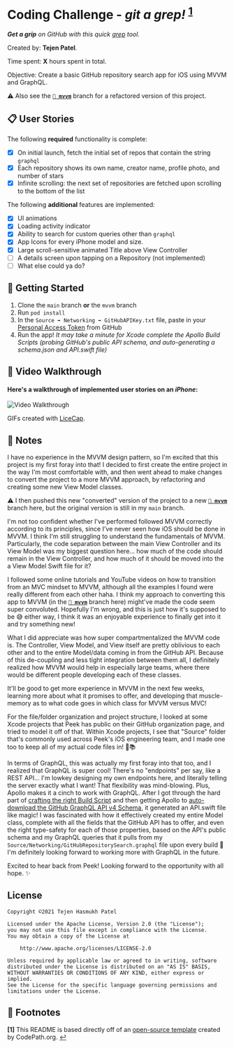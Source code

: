 # Coding Challenge - *git a grep!* <sup name="a1">[1](#f1)</sup>

***Get a grip** on GitHub with this quick [grep](https://en.wikipedia.org/wiki/Grep) tool.*

Created by: **Tejen Patel**.

Time spent: **X** hours spent in total.

Objective: Create a basic GitHub repository search app for iOS using MVVM and GraphQL.

:warning: Also see the **[`🔗 mvvm`](https://github.com/tejen/peek-ios-coding-challenge/tree/mvvm)** branch for a refactored version of this project.

## 📋 User Stories

The following **required** functionality is complete:

* [X] On initial launch, fetch the initial set of repos that contain the string `graphql`
* [X] Each repository shows its own name, creator name, profile photo, and number of stars
* [X] Infinite scrolling: the next set of repositories are fetched upon scrolling to the bottom of the list

The following **additional** features are implemented:
* [X] UI animations
* [X] Loading activity indicator
* [X] Ability to search for custom queries other than `graphql`
* [X] App Icons for every iPhone model and size.
* [X] Large scroll-sensitive animated Title above View Controller
* [ ] A details screen upon tapping on a Repository (not implemented)
* [ ] What else could ya do?

## 🚀 Getting Started

1. Clone the `main` branch **or** the `mvvm` branch
1. Run `pod install`
1. In the `Source ➡️ Networking ➡️ GitHubAPIKey.txt` file, paste in your [Personal Access Token](https://docs.github.com/en/github/authenticating-to-github/keeping-your-account-and-data-secure/creating-a-personal-access-token) from GitHub
1. Run the app! *It may take a minute for Xcode complete the Apollo Build Scripts (probing GitHub's public API schema, and auto-generating a schema.json and API.swift file)*

## 🎥 Video Walkthrough 

#### Here's a walkthrough of implemented user stories on an *iPhone*:
<img src='https://i.imgur.com/PVseepG.gif' title='Video Walkthrough' width='' alt='Video Walkthrough' />

GIFs created with [LiceCap](http://www.cockos.com/licecap/).


## 📓 Notes

I have no experience in the MVVM design pattern, so I'm excited that this project is my first foray into that! I decided to first create the entire project in the way I'm most comfortable with, and then went ahead to make changes to convert the project to a more MVVM approach, by refactoring and creating some new View Model classes.

:warning: I then pushed this new "converted" version of the project to a new **[`🔗 mvvm`](https://github.com/tejen/peek-ios-coding-challenge/tree/mvvm)** branch here, but the original version is still in my `main` branch.

I'm not too confident whether I've performed followed MVVM correctly according to its principles, since I've never seen how iOS should be done in MVVM. I think I'm still struggling to understand the fundamentals of MVVM. Particularly, the code separation between the main View Controller and its View Model was my biggest question here... how much of the code should remain in the View Controller, and how much of it should be moved into the a View Model Swift file for it?

I followed some online tutorials and YouTube videos on how to transition from an MVC mindset to MVVM, although all the examples I found were really different from each other haha. I think my approach to converting this app to MVVM (in the [**`🔗 mvvm`**](https://github.com/tejen/peek-ios-coding-challenge/tree/mvvm) branch here) might've made the code seem super convoluted. Hopefully I'm wrong, and this is just how it's supposed to be 😅 either way, I think it was an enjoyable experience to finally get into it and try something new!

What I did appreciate was how super compartmentalized the MVVM code is. The Controller, View Model, and View itself are pretty oblivious to each other and to the entire Model/data coming in from the GitHub API. Because of this de-coupling and less tight integration between them all, I definitely realized how MVVM would help in especially large teams, where there would be different people developing each of these classes.

It'll be good to get more experience in MVVM in the next few weeks, learning more about what it promises to offer, and developing that muscle-memory as to what code goes in which class for MVVM versus MVC!

For the file/folder organization and project structure, I looked at some Xcode projects that Peek has public on their GitHub organization page, and tried to model it off of that. Within Xcode projects, I see that "Source" folder that's commonly used across Peek's iOS engineering team, and I made one too to keep all of my actual code files in! 🧐📚

In terms of GraphQL, this was actually my first foray into that too, and I realized that GraphQL is super cool! There's no "endpoints" per say, like a REST API... I'm lowkey designing my own endpoints here, and literally telling the server exactly what I want! That flexibility was mind-blowing. Plus, Apollo makes it a cinch to work with GraphQL. After I got through the hard part of [crafting the right Build Script](https://github.com/tejen/peek-ios-coding-challenge/commit/17c67bb25bb5d1afb57e55ad1e5c79f5f3077542) and then getting Apollo to [auto-download the GitHub GraphQL API v4 Schema](https://github.com/tejen/peek-ios-coding-challenge/commit/6936aa6078116ec8a43968359b040a3fb4bc769f), it generated an API.swift file like magic! I was fascinated with how it effectively created my entire Model class, complete with all the fields that the GitHub API has to offer, and even the right type-safety for each of those properties, based on the API's public schema and my GraphQL queries that it pulls from my `Source/Networking/GitHubRepositorySearch.graphql` file upon every build 🤩 I'm definitely looking forward to working more with GraphQL in the future.

Excited to hear back from Peek! Looking forward to the opportunity with all hope. ✨

## License

    Copyright ©2021 Tejen Hasmukh Patel

    Licensed under the Apache License, Version 2.0 (the "License");
    you may not use this file except in compliance with the License.
    You may obtain a copy of the License at

        http://www.apache.org/licenses/LICENSE-2.0

    Unless required by applicable law or agreed to in writing, software
    distributed under the License is distributed on an "AS IS" BASIS,
    WITHOUT WARRANTIES OR CONDITIONS OF ANY KIND, either express or implied.
    See the License for the specific language governing permissions and
    limitations under the License.
    

## 👞 Footnotes

  <b id="f1">[1]</b> This README is based directly off of an [open-source template](https://courses.codepath.com/snippets/intro_to_ios/readme_templates/prework_readme.md) created by CodePath.org. [↩](#a1)
  
